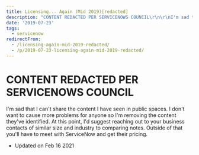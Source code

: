 ```yaml
---
title: Licensing... Again (Mid 2019)[redacted]
description: "CONTENT REDACTED PER SERVICENOWS COUNCIL\r\n\r\nI'm sad that I can't share the content I have seen in public spaces. I don't want to cause more problems for anyo..."
date: '2019-07-23'
tags:
  - servicenow
redirectFrom:
  - /licensing-again-mid-2019-redacted/
  - /p/2019-07-23-licensing-again-mid-2019-redacted/
---
```


<!--StartFragment-->

# CONTENT REDACTED PER SERVICENOWS COUNCIL

I'm sad that I can't share the content I have seen in public spaces. I don't want to cause more problems for anyone so I'm removing the content they've identified. At this point, I'd suggest reaching out to your business contacts of similar size and industry to comparing notes. Outside of that you'll have to meet with ServiceNow and get their pricing.

* Updated on Feb 16 2021

<!--EndFragment-->
